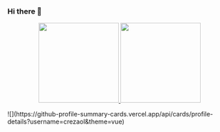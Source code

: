 ### Hi there 👋

<!--
**crezaol/crezaol** is a ✨ _special_ ✨ repository because its `README.md` (this file) appears on your GitHub profile.

Here are some ideas to get you started:

- 🔭 I’m currently working on ...
- 🌱 I’m currently learning ...
- 👯 I’m looking to collaborate on ...
- 🤔 I’m looking for help with ...
- 💬 Ask me about ...
- 📫 How to reach me: ...
- 😄 Pronouns: ...
- ⚡ Fun fact: ...
-->
<p align="center">
<a href="https://github.com/crezaol">
  <img height="180em" src="https://github-readme-stats-eight-theta.vercel.app/api?username=crezaol&show_icons=true&theme=algolia&include_all_commits=true&count_private=true"/>
  <img height="180em" src="https://github-readme-stats-eight-theta.vercel.app/api/top-langs/?username=crezaol&layout=compact&langs_count=8&theme=algolia"/>
</a>
</p>
![](https://github-profile-summary-cards.vercel.app/api/cards/profile-details?username=crezaol&theme=vue)
